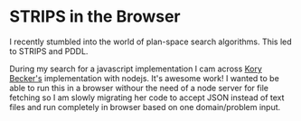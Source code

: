 # STRIPS in the Browser

I recently stumbled into the world of plan-space search algorithms. This led to STRIPS and PDDL.  

During my search for a javascript implementation I cam across [Kory Becker's](http://www.primaryobjects.com/kory-becker)
implementation with nodejs. It's awesome work! I wanted to be able to run this in a browser withour the need of a node server for file fetching so I am slowly migrating her code to accept JSON instead of text files and run completely in browser based on one domain/problem input.